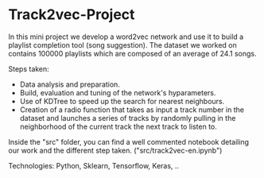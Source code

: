 # Track2vec-Project

In this mini project we develop a word2vec network and use it to build a playlist completion tool (song suggestion).
The dataset we worked on contains 100000 playlists which are composed of an average of 24.1 songs. 

Steps taken: 
- Data analysis and preparation.
- Build, evaluation and tuning of the network's hyparameters.
- Use of KDTree to speed up the search for nearest neighbours.
- Creation of a radio function that takes as input a track number in the dataset and launches a series of tracks by randomly pulling in the neighborhood of the current track the next track to listen to.

Inside the "src" folder, you can find a well commented notebook detailing our work and the different step taken. ("src/track2vec-en.ipynb")

Technologies: Python, Sklearn, Tensorflow, Keras, ..

